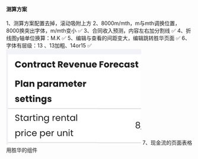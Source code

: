 #### 测算方案
1、测算方案配置去掉，滚动吸附上方
2、8000m/mth，m与mth调换位置，8000换突出字体，m/mth变小 ✅
3、合同收入预测，内容左右加分割线 ✅
4、折线图y轴单位换算：M.K   ✅
5、编辑与查看的间距变大，编辑跳转胜华页面  ✅
6、字体有层级：13 、13加粗、14or15  ✅
![](Pasted%20image%2020250901162810.png)
7、现金流的页面表格用胜华的组件
